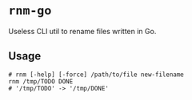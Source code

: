 # `rnm-go`

Useless CLI util to rename files written in Go.

## Usage

```shell
# rnm [-help] [-force] /path/to/file new-filename
rnm /tmp/TODO DONE
# '/tmp/TODO' -> '/tmp/DONE'
```
